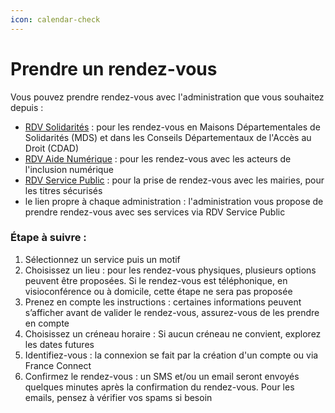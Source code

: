 ```yaml
---
icon: calendar-check
---
```


# Prendre un rendez-vous



Vous pouvez prendre rendez-vous avec l'administration que vous souhaitez depuis :&#x20;

* [RDV Solidarités](https://www.rdv-solidarites.fr/) : pour les rendez-vous en Maisons Départementales de Solidarités (MDS) et dans les Conseils Départementaux de l'Accès au Droit (CDAD)&#x20;
* [RDV Aide Numérique](https://cartographie.societenumerique.gouv.fr/cartographie) : pour les rendez-vous avec les acteurs de l'inclusion numérique
* [RDV Service Public](https://rendezvouspasseport.ants.gouv.fr/) : pour la prise de rendez-vous avec les mairies, pour les titres sécurisés
* le lien propre à chaque administration : l'administration vous propose de prendre rendez-vous avec ses services via RDV Service Public&#x20;

### Étape à suivre :&#x20;

1. Sélectionnez un service puis un motif&#x20;
2. Choisissez un lieu : pour les rendez-vous physiques, plusieurs options peuvent être proposées. Si le rendez-vous est téléphonique, en visioconférence ou à domicile, cette étape ne sera pas proposée
3. Prenez en compte les instructions : certaines informations peuvent s’afficher avant de valider le rendez-vous, assurez-vous de les prendre en compte&#x20;
4. Choisissez un créneau horaire : Si aucun créneau ne convient, explorez les dates futures
5. Identifiez-vous : la connexion se fait par la création d'un compte ou via France Connect&#x20;
6. Confirmez le rendez-vous : un SMS et/ou un email seront envoyés quelques minutes après la confirmation du rendez-vous. Pour les emails, pensez à vérifier vos spams si besoin&#x20;





